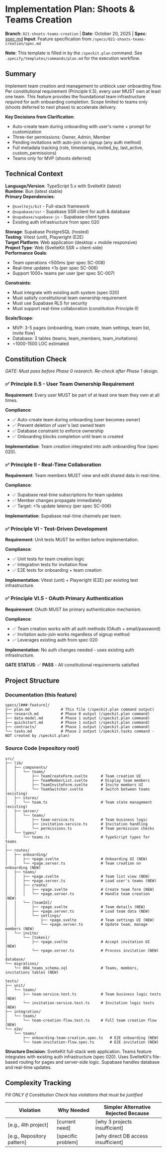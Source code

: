 # Implementation Plan: Shoots & Teams Creation

**Branch**: `021-shoots-teams-creation` | **Date**: October 20, 2025 | **Spec**: [spec.md](./spec.md)
**Input**: Feature specification from `/specs/021-shoots-teams-creation/spec.md`

**Note**: This template is filled in by the `/speckit.plan` command. See `.specify/templates/commands/plan.md` for the execution workflow.

## Summary

Implement team creation and management to unblock user onboarding flow. Per constitutional requirement (Principle II.5), every user MUST own at least one team. This feature provides the foundational team infrastructure required for auth onboarding completion. Scope limited to teams only (shoots deferred to next phase) to accelerate delivery.

**Key Decisions from Clarification**:
- Auto-create team during onboarding with user's name + prompt for customization
- Three-tier permissions: Owner, Admin, Member
- Pending invitations with auto-join on signup (any auth method)
- Full metadata tracking (role, timestamps, invited_by, last_active, custom_permissions)
- Teams only for MVP (shoots deferred)

## Technical Context

**Language/Version**: TypeScript 5.x with SvelteKit (latest)  
**Runtime**: Bun (latest stable)  
**Primary Dependencies**: 
- `@sveltejs/kit` - Full-stack framework
- `@supabase/ssr` - Supabase SSR client for auth & database
- `@supabase/supabase-js` - Supabase client types
- Existing auth infrastructure from spec 020

**Storage**: Supabase PostgreSQL (hosted)  
**Testing**: Vitest (unit), Playwright (E2E)  
**Target Platform**: Web application (desktop + mobile responsive)  
**Project Type**: Web (SvelteKit SSR + client-side)  
**Performance Goals**: 
- Team operations <500ms (per spec SC-008)
- Real-time updates <1s (per spec SC-006)
- Support 1000+ teams per user (per spec SC-007)

**Constraints**: 
- Must integrate with existing auth system (spec 020)
- Must satisfy constitutional team ownership requirement
- Must use Supabase RLS for security
- Must support real-time collaboration (constitution Principle II)

**Scale/Scope**: 
- MVP: 3-5 pages (onboarding, team create, team settings, team list, invite flow)
- Database: 3 tables (teams, team_members, team_invitations)
- ~1000-1500 LOC estimated

## Constitution Check

*GATE: Must pass before Phase 0 research. Re-check after Phase 1 design.*

### ✅ Principle II.5 - User Team Ownership Requirement

**Requirement**: Every user MUST be part of at least one team they own at all times.

**Compliance**:
- ✅ Auto-create team during onboarding (user becomes owner)
- ✅ Prevent deletion of user's last owned team
- ✅ Database constraint to enforce ownership
- ✅ Onboarding blocks completion until team is created

**Implementation**: Team creation integrated into auth onboarding flow (spec 020).

### ✅ Principle II - Real-Time Collaboration

**Requirement**: Team members MUST view and edit shared data in real-time.

**Compliance**:
- ✅ Supabase real-time subscriptions for team updates
- ✅ Member changes propagate immediately
- ✅ Target: <1s update latency (per spec SC-006)

**Implementation**: Supabase real-time channels per team.

### ✅ Principle VI - Test-Driven Development

**Requirement**: Unit tests MUST be written before implementation.

**Compliance**:
- ✅ Unit tests for team creation logic
- ✅ Integration tests for invitation flow
- ✅ E2E tests for onboarding + team creation

**Implementation**: Vitest (unit) + Playwright (E2E) per existing test infrastructure.

### ✅ Principle VI.5 - OAuth Primary Authentication

**Requirement**: OAuth MUST be primary authentication mechanism.

**Compliance**:
- ✅ Team creation works with all auth methods (OAuth + email/password)
- ✅ Invitation auto-join works regardless of signup method
- ✅ Leverages existing auth from spec 020

**Implementation**: No auth changes needed - uses existing auth infrastructure.

**GATE STATUS**: ✅ **PASS** - All constitutional requirements satisfied

## Project Structure

### Documentation (this feature)

```
specs/[###-feature]/
├── plan.md              # This file (/speckit.plan command output)
├── research.md          # Phase 0 output (/speckit.plan command)
├── data-model.md        # Phase 1 output (/speckit.plan command)
├── quickstart.md        # Phase 1 output (/speckit.plan command)
├── contracts/           # Phase 1 output (/speckit.plan command)
└── tasks.md             # Phase 2 output (/speckit.tasks command - NOT created by /speckit.plan)
```

### Source Code (repository root)

```
src/
├── lib/
│   ├── components/
│   │   └── teams/
│   │       ├── TeamCreateForm.svelte      # Team creation UI
│   │       ├── TeamMemberList.svelte      # Display team members
│   │       ├── TeamInviteForm.svelte      # Invite members UI
│   │       └── TeamSwitcher.svelte        # Switch between teams (existing)
│   ├── stores/
│   │   └── team.ts                        # Team state management (existing)
│   ├── server/
│   │   └── teams/
│   │       ├── team-service.ts            # Team business logic
│   │       ├── invitation-service.ts      # Invitation handling
│   │       └── permissions.ts             # Team permission checks
│   └── types/
│       └── teams.ts                       # TypeScript types for teams
│
├── routes/
│   ├── onboarding/
│   │   ├── +page.svelte                   # Onboarding UI (NEW)
│   │   └── +page.server.ts                # Team creation on onboarding (NEW)
│   ├── teams/
│   │   ├── +page.svelte                   # Team list view (NEW)
│   │   ├── +page.server.ts                # Load user's teams (NEW)
│   │   ├── create/
│   │   │   ├── +page.svelte               # Create team form (NEW)
│   │   │   └── +page.server.ts            # Handle team creation (NEW)
│   │   └── [teamId]/
│   │       ├── +page.svelte               # Team details (NEW)
│   │       ├── +page.server.ts            # Load team data (NEW)
│   │       └── settings/
│   │           ├── +page.svelte           # Team settings UI (NEW)
│   │           └── +page.server.ts        # Update team, manage members (NEW)
│   └── invite/
│       └── [token]/
│           ├── +page.svelte               # Accept invitation UI (NEW)
│           └── +page.server.ts            # Process invitation (NEW)
│
database/
└── migrations/
    └── 004_teams_schema.sql               # Teams, members, invitations tables (NEW)

tests/
├── unit/
│   └── teams/
│       ├── team-service.test.ts           # Team business logic tests (NEW)
│       └── invitation-service.test.ts     # Invitation logic tests (NEW)
├── integration/
│   └── teams/
│       └── team-creation-flow.test.ts     # Full team creation flow (NEW)
└── e2e/
    └── teams/
        ├── onboarding-team-creation.spec.ts   # E2E onboarding (NEW)
        └── team-invitation-flow.spec.ts       # E2E invitation (NEW)
```

**Structure Decision**: SvelteKit full-stack web application. Teams feature integrates with existing auth infrastructure (spec 020). Uses SvelteKit's file-based routing for pages and server-side logic. Supabase handles database and real-time updates.

## Complexity Tracking

*Fill ONLY if Constitution Check has violations that must be justified*

| Violation | Why Needed | Simpler Alternative Rejected Because |
|-----------|------------|-------------------------------------|
| [e.g., 4th project] | [current need] | [why 3 projects insufficient] |
| [e.g., Repository pattern] | [specific problem] | [why direct DB access insufficient] |

